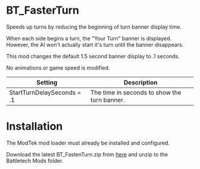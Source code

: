 # BT_FasterTurn
Speeds up turns by reducing the beginning of turn banner display time.

When each side begins a turn, the "Your Turn" banner is displayed.  However, the AI won't actually start it's turn until the banner disappears.

This mod changes the default 1.5 second banner display to .1 seconds.  

No animations or game speed is modified.

Setting | Description|
|---|---|
StartTurnDelaySeconds = .1| The time in seconds to show the turn banner.


# Installation

The ModTek mod loader must already be installed and configured.


Download the latest BT_FastenTurn.zip from [here](https://github.com/NBKRedSpy/BT_FasterTurn/releases/latest/) and unzip to the Battletech Mods folder.
